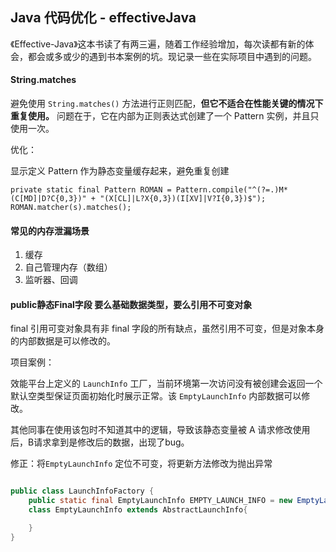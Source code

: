 ## Java 代码优化 - effectiveJava

《Effective-Java》这本书读了有两三遍，随着工作经验增加，每次读都有新的体会，都会或多或少的遇到书本案例的坑。现记录一些在实际项目中遇到的问题。

#### String.matches

避免使用 `String.matches()` 方法进行正则匹配，**但它不适合在性能关键的情况下重复使用。** 问题在于，它在内部为正则表达式创建了一个 Pattern 实例，并且只使用一次。

优化：

显示定义 Pattern 作为静态变量缓存起来，避免重复创建

```
private static final Pattern ROMAN = Pattern.compile("^(?=.)M*(C[MD]|D?C{0,3})" + "(X[CL]|L?X{0,3})(I[XV]|V?I{0,3})$");
ROMAN.matcher(s).matches();
```

#### 常见的内存泄漏场景

1. 缓存
2. 自己管理内存（数组）
3. 监听器、回调

#### public静态Final字段 要么基础数据类型，要么引用不可变对象

final 引用可变对象具有非 final 字段的所有缺点，虽然引用不可变，但是对象本身的内部数据是可以修改的。

项目案例：

效能平台上定义的 `LaunchInfo` 工厂，当前环境第一次访问没有被创建会返回一个默认空类型保证页面初始化时展示正常。该 `EmptyLaunchInfo` 内部数据可以修改。

其他同事在使用该包时不知道其中的逻辑，导致该静态变量被 A 请求修改使用后，B请求拿到是修改后的数据，出现了bug。

修正：将`EmptyLaunchInfo` 定位不可变，将更新方法修改为抛出异常

```java

public class LaunchInfoFactory {
    public static final EmptyLaunchInfo EMPTY_LAUNCH_INFO = new EmptyLaunchInfo();
    class EmptyLaunchInfo extends AbstractLaunchInfo{

    }
}
```






